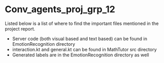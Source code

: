# Conv_agents_proj_grp_12

Listed below is a list of where to find the important files mentioned in the project report.

 - Server code (both visual based and text based) can be found in EmotionRecognition directory
 - interaction.kt and general.kt can be found in MathTutor src directory
 - Generated labels are in the EmotionRecognition directory as well
